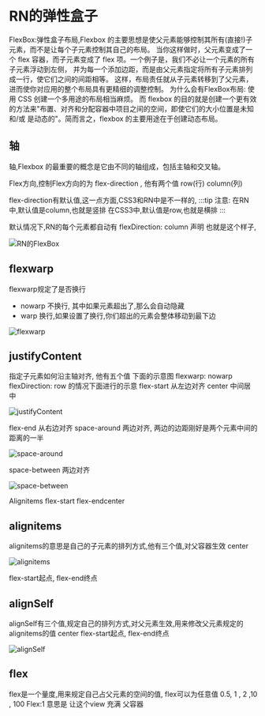 # RN的弹性盒子


FlexBox:弹性盒子布局,Flexbox 的主要思想是使父元素能够控制其所有(直接!)子元素，而不是让每个子元素控制其自己的布局。
当你这样做时，父元素变成了一个 flex 容器，而子元素变成了 flex 项。一个例子是，我们不必让一个元素的所有子元素浮动到左侧，
并为每一个添加边距，而是由父元素指定将所有子元素排列成一行，使它们之间的间距相等。
这样，布局责任就从子元素转移到了父元素，进而使你对应用的整个布局具有更精细的调整控制。
为什么会有FlexBox布局: 使用 CSS 创建一个多用途的布局相当麻烦。
而 flexbox 的目的就是创建一个更有效的方法来"布置、对齐和分配容器中项目之间的空间，即使它们的大小位置是未知 和/或 是动态的"。简而言之，flexbox 的主要用途在于创建动态布局。


## 轴
轴,Flexbox 的最重要的概念是它由不同的轴组成，包括主轴和交叉轴。

Flex方向,控制Flex方向的为 flex-direction , 他有两个值 row(行) column(列)

flex-direction有默认值,这一点方面,CSS3和RN中是不一样的,
:::tip
注意:
在RN中,默认值是column,也就是竖排
在CSS3中,默认值是row,也就是横排
:::

默认情况下,RN的每个元素都自动有 flexDirection: column 声明
也就是这个样子,

![RN的FlexBox][1]

## flexwarp  

flexwarp规定了是否换行
- nowarp 不换行,  其中如果元素超出了,那么会自动隐藏
- warp 换行,如果设置了换行,你们超出的元素会整体移动到最下边

![flexwarp][2]

## justifyContent     

指定子元素如何沿主轴对齐, 他有五个值
下面的示意图
flexwarp: nowarp
flexDirection: row 
的情况下面进行的示意
flex-start 从左边对齐
center  中间居中

![justifyContent][3]

flex-end 从右边对齐
space-around 两边对齐, 两边的边距刚好是两个元素中间的距离的一半

![space-around][4]

space-between 两边对齐

![space-between][5]

Alignitems  flex-start  flex-endcenter
## alignitems

alignitems的意思是自己的子元素的排列方式,他有三个值,对父容器生效
center

![alignitems][6]

 flex-start起点,
 flex-end终点
## alignSelf

alignSelf有三个值,规定自己的排列方式,对父元素生效,用来修改父元素规定的alignitems的值
 center
 flex-start起点,
 flex-end终点
 
![alignSelf][7]

## flex
flex是一个量度,用来规定自己占父元素的空间的值,
flex可以为任意值 0.5, 1 ,  2  ,10 , 100
Flex:1 意思是  让这个view 充满 父容器



[1]: /images/rn/flexbox01.png
[2]: /images/rn/flexbox02.png
[3]: /images/rn/flexbox03.png
[4]: /images/rn/flexbox04.png
[5]: /images/rn/flexbox05.png
[6]: /images/rn/flexbox06.png
[7]: /images/rn/flexbox07.png
        
 


